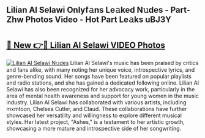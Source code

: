 ## Lilian Al Selawi Onlyf𝚊ns Le𝚊ked N𝚞des - Part-Zhw Photos Video - Hot Part Le𝚊ks uBJ3Y

# <h2><a href="http://ac2938.deff.icu/?id=Lilian+Al+Selawi">🔗 New 👉🔴 Lilian Al Selawi VIDEO Photos</a></h2>

[![Lilian Al Selawi N𝚞des](https://i.imgur.com/rIISA9y.gif)](http://ac2938.deff.icu/?id=Lilian+Al+Selawi)
Lilian Al Selawi's music has been praised by critics and fans alike, with many noting her unique voice, introspective lyrics, and genre-bending sound. Her songs have been featured on popular playlists and radio stations, and she has gained a dedicated following online. Lilian Al Selawi has also been recognized for her advocacy work, particularly in the area of mental health awareness and support for young women in the music industry. Lilian Al Selawi has collaborated with various artists, including mxmtoon, Chelsea Cutler, and Claud. These collaborations have further showcased her versatility and willingness to explore different musical styles. Her latest project, "Ashes," is a testament to her artistic growth, showcasing a more mature and introspective side of her songwriting.
